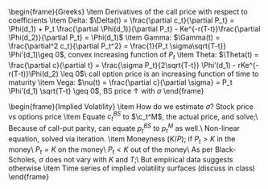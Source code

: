 \begin{frame}{Greeks}
\item Derivatives of the call price with respect to coefficients
\item Delta: $\Delta(t) = \frac{\partial c_t}{\partial P_t} = \Phi(d_1) + P_t \frac{\partial \Phi(d_1)}{\partial P_t} - Ke^{-r(T-t)}\frac{\partial \Phi(d_2)}{\partial P_t} = \Phi(d_1)$
\item Gamma: $\Gamma(t) = \frac{\partial^2 c_t}{\partial P_t^2} = \frac{1}{P_t \sigma\sqrt{T-t}} \Phi’(d_1)\geq 0$, convex increasing function of $P_t$
\item Theta: $\Theta(t) = \frac{\partial c}{\partial t} = \frac{\sigma P_t}{2\sqrt{T-t}} \Phi’(d_1) - rKe^{-r(T-t)}\Phi(d_2) \leq 0$\\
call option price is an increasing function of time to maturity
\item Vega: $\nu(t) = \frac{\partial c}{\partial \sigma} = P_t \Phi’(d_1) \sqrt{T-t} \geq 0$, BS price $\uparrow$ with $\sigma$
\end{frame}


\begin{frame}{Implied Volatility}
\item How do we estimate $\sigma$? Stock price vs options price
\item Equate $c_t^{BS}$ to $\c_t^M$, the actual price, and solve;\\
Because of call-put parity, can equate $p_t^{BS}$ to $p_t^M$ as well.\\
Non-linear equation, solved via iteration.
\item Moneyness $(K/P)$; if $P_t>K$ in the money\\
$P_t=K$ on the money\\
$P_t < K$ out of the money\\
As per Black-Scholes, $\sigma$ does not vary with $K$ and $T$;\\
But empirical data suggests otherwise
\item Time series of implied volatility surfaces (discuss in class)
\end{frame}
